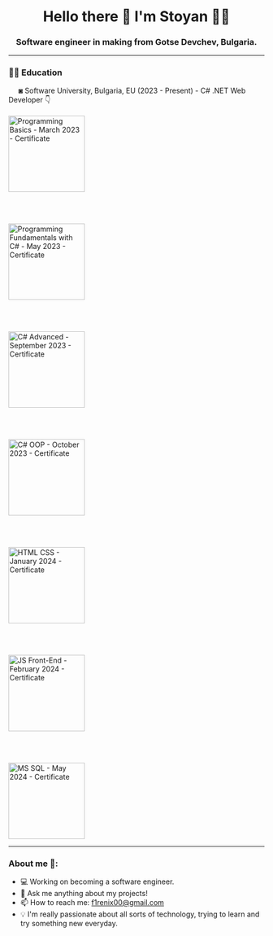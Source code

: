 <h1 align='center'>
  Hello there 👋 I'm Stoyan 👨‍💻
</h1>
<h3 align='center'>
  Software engineer in making from Gotse Devchev, Bulgaria.

---

<h3>✍🏻 Education</h3>
&nbsp;&nbsp;&nbsp;&nbsp;&nbsp;◙ Software University, Bulgaria, EU (2023 - Present) - C# .NET Web Developer 👇 <br><br>

<a href="https://softuni.bg/certificates/details/170390/aae80e3d" target="_blank">
    <img align="center" alt="Programming Basics - March 2023 - Certificate" width="150px" src="https://github.com/stoyantsiparov/stoyantsiparov/assets/133793181/504ada39-0156-4960-9908-7444cbbe7948"/>
</a>

<br><br>

<a href="https://softuni.bg/certificates/details/179579/58509358" target="_blank">
    <img align="center" alt="Programming Fundamentals with C# - May 2023 - Certificate" width="150px" src="https://github.com/stoyantsiparov/stoyantsiparov/assets/133793181/9679b7a1-a26f-4f62-9281-5737b5f853ee"/>
</a>

<br><br>

<a href="https://softuni.bg/certificates/details/188349/1635f6e7" target="_blank">
    <img align="center" alt="C# Advanced - September 2023 - Certificate" width="150px" src="https://github.com/stoyantsiparov/stoyantsiparov/assets/133793181/9f0a9f77-1ee8-4e78-9087-50dc43e340f3"/>
</a>

<br><br>

<a href="https://softuni.bg/certificates/details/195582/34667e15" target="_blank">
    <img align="center" alt="C# OOP - October 2023 - Certificate" width="150px" src="https://github.com/stoyantsiparov/stoyantsiparov/assets/133793181/70bb564a-5d66-42a4-bb8d-270bf345a3ad"/>
</a>

<br><br>

<a href="https://softuni.bg/certificates/details/205228/7e6fa1a7" target="_blank">
    <img align="center" alt="HTML CSS - January 2024 - Certificate" width="150px" src="https://github.com/stoyantsiparov/stoyantsiparov/raw/main/assets/133793181/35fdceec-d1e9-49d0-8bdd-850a8fe6d677"/>
</a>

<br><br>

<a href="https://softuni.bg/certificates/details/212340/e14cb43a" target="_blank">
    <img align="center" alt="JS Front-End - February 2024 - Certificate" width="150px" src="https://github.com/stoyantsiparov/stoyantsiparov/assets/133793181/0d662b56-078f-425c-96f8-aab5a6f90d04"/>
</a>

<br><br>

<a href="https://softuni.bg/certificates/details/216697/653dec17" target="_blank">
    <img align="center" alt="MS SQL - May 2024 - Certificate" width="150px" src="https://github.com/stoyantsiparov/stoyantsiparov/raw/main/assets/133793181/03eb4eab-a74f-45bb-9c71-2170acde1f40"/>
</a>


---

<h3>About me 👻:</h3>

- 💻 Working on becoming a software engineer.
- 💬 Ask me anything about my projects!
- 📫 How to reach me: f1renix00@gmail.com
- 💡 I'm really passionate about all sorts of technology, trying to learn and try something new everyday.
